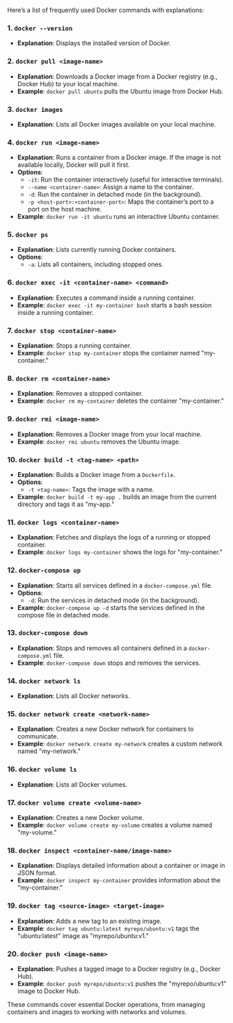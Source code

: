Here’s a list of frequently used Docker commands with explanations:

### 1. `docker --version`

- **Explanation**: Displays the installed version of Docker.

### 2. `docker pull <image-name>`

- **Explanation**: Downloads a Docker image from a Docker registry (e.g., Docker Hub) to your local machine.
- **Example**: `docker pull ubuntu` pulls the Ubuntu image from Docker Hub.

### 3. `docker images`

- **Explanation**: Lists all Docker images available on your local machine.

### 4. `docker run <image-name>`

- **Explanation**: Runs a container from a Docker image. If the image is not available locally, Docker will pull it first.
- **Options**:
  - `-it`: Run the container interactively (useful for interactive terminals).
  - `--name <container-name>`: Assign a name to the container.
  - `-d`: Run the container in detached mode (in the background).
  - `-p <host-port>:<container-port>`: Maps the container’s port to a port on the host machine.
- **Example**: `docker run -it ubuntu` runs an interactive Ubuntu container.

### 5. `docker ps`

- **Explanation**: Lists currently running Docker containers.
- **Options**:
  - `-a`: Lists all containers, including stopped ones.

### 6. `docker exec -it <container-name> <command>`

- **Explanation**: Executes a command inside a running container.
- **Example**: `docker exec -it my-container bash` starts a bash session inside a running container.

### 7. `docker stop <container-name>`

- **Explanation**: Stops a running container.
- **Example**: `docker stop my-container` stops the container named "my-container."

### 8. `docker rm <container-name>`

- **Explanation**: Removes a stopped container.
- **Example**: `docker rm my-container` deletes the container "my-container."

### 9. `docker rmi <image-name>`

- **Explanation**: Removes a Docker image from your local machine.
- **Example**: `docker rmi ubuntu` removes the Ubuntu image.

### 10. `docker build -t <tag-name> <path>`

- **Explanation**: Builds a Docker image from a `Dockerfile`.
- **Options**:
  - `-t <tag-name>`: Tags the image with a name.
- **Example**: `docker build -t my-app .` builds an image from the current directory and tags it as "my-app."

### 11. `docker logs <container-name>`

- **Explanation**: Fetches and displays the logs of a running or stopped container.
- **Example**: `docker logs my-container` shows the logs for "my-container."

### 12. `docker-compose up`

- **Explanation**: Starts all services defined in a `docker-compose.yml` file.
- **Options**:
  - `-d`: Run the services in detached mode (in the background).
- **Example**: `docker-compose up -d` starts the services defined in the compose file in detached mode.

### 13. `docker-compose down`

- **Explanation**: Stops and removes all containers defined in a `docker-compose.yml` file.
- **Example**: `docker-compose down` stops and removes the services.

### 14. `docker network ls`

- **Explanation**: Lists all Docker networks.

### 15. `docker network create <network-name>`

- **Explanation**: Creates a new Docker network for containers to communicate.
- **Example**: `docker network create my-network` creates a custom network named "my-network."

### 16. `docker volume ls`

- **Explanation**: Lists all Docker volumes.

### 17. `docker volume create <volume-name>`

- **Explanation**: Creates a new Docker volume.
- **Example**: `docker volume create my-volume` creates a volume named "my-volume."

### 18. `docker inspect <container-name/image-name>`

- **Explanation**: Displays detailed information about a container or image in JSON format.
- **Example**: `docker inspect my-container` provides information about the "my-container."

### 19. `docker tag <source-image> <target-image>`

- **Explanation**: Adds a new tag to an existing image.
- **Example**: `docker tag ubuntu:latest myrepo/ubuntu:v1` tags the "ubuntu:latest" image as "myrepo/ubuntu:v1."

### 20. `docker push <image-name>`

- **Explanation**: Pushes a tagged image to a Docker registry (e.g., Docker Hub).
- **Example**: `docker push myrepo/ubuntu:v1` pushes the "myrepo/ubuntu:v1" image to Docker Hub.

These commands cover essential Docker operations, from managing containers and images to working with networks and volumes.
